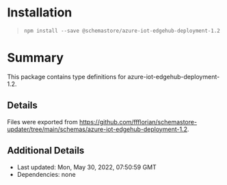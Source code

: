 # Installation
> `npm install --save @schemastore/azure-iot-edgehub-deployment-1.2`

# Summary
This package contains type definitions for azure-iot-edgehub-deployment-1.2.

## Details
Files were exported from https://github.com/ffflorian/schemastore-updater/tree/main/schemas/azure-iot-edgehub-deployment-1.2.

## Additional Details
* Last updated: Mon, May 30, 2022, 07:50:59 GMT
* Dependencies: none
